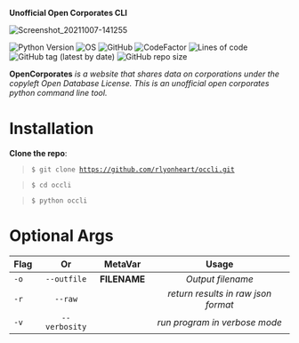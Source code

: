 **Unofficial Open Corporates CLI**

![Screenshot_20211007-141255](https://user-images.githubusercontent.com/74001397/136382206-cb964438-6e51-4c49-9c7f-c7babd3634dc.jpg)


![Python Version](https://img.shields.io/badge/python-3.x-blue?style=flat&logo=python)
![OS](https://img.shields.io/badge/OS-GNU%2FLinux-red?style=flat&logo=linux)
![GitHub](https://img.shields.io/github/license/rlyonheart/occli?style=flat)
![CodeFactor](https://www.codefactor.io/repository/github/rlyonheart/occli/badge)
![Lines of code](https://img.shields.io/tokei/lines/github/rlyonheart/occli)
![GitHub tag (latest by date)](https://img.shields.io/github/v/tag/rlyonheart/occli) 
![GitHub repo size](https://img.shields.io/github/repo-size/rlyonheart/occli)

**OpenCorporates** *is a website that shares data on corporations under the copyleft Open Database License. This is an unofficial open corporates python command line tool.*

# Installation
**Clone the repo**:
> <code>$ git clone https://github.com/rlyonheart/occli.git</code>

> <code>$ cd occli</code>

> <code>$ python occli</code>

# Optional Args
| Flag           | Or            |MetaVar|                 Usage|
| ------------- |:-------------:|:----------------------:|:---------:|
| <code>-o</code>      | <code>--outfile</code>      |   **FILENAME** |  *Output filename*  |
| <code>-r</code> | <code>--raw</code>  |    |  *return results in raw json format*  |
| <code>-v</code> | <code>--verbosity</code>  |    |  *run program in verbose mode*  |


